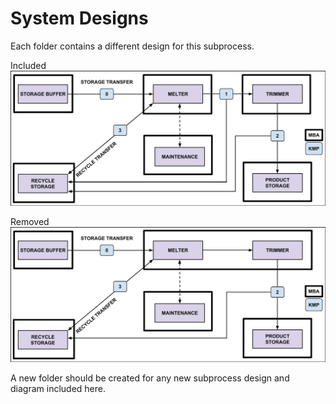 # System Designs

Each folder contains a different design for this subprocess. 

Included  
![Baseline](model.kmp1.included/system.diagram/baseline.design.jpg)

Removed  
![Equipment](model.kmp1.included/system.diagram/equipment.design.jpg)

A new folder should be created for any new subprocess design and diagram included here. 
